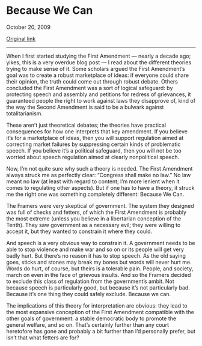Because We Can
==============

October 20, 2009

[Original link](http://www.aaronsw.com/weblog/becausewecan2)

* * * * *

When I first started studying the First Amendment — nearly a decade ago;
yikes, this is a very overdue blog post — I read about the different
theories trying to make sense of it. Some scholars argued the First
Amendment’s goal was to create a robust marketplace of ideas: if
everyone could share their opinion, the truth could come out through
robust debate. Others concluded the First Amendment was a sort of
logical safeguard: by protecting speech and assembly and petitions for
redress of grievances, it guaranteed people the right to work against
laws they disapprove of, kind of the way the Second Amendment is said to
be a bulwark against totalitarianism.

These aren’t just theoretical debates; the theories have practical
consequences for how one interprets that key amendment. If you believe
it’s for a marketplace of ideas, then you will support regulation aimed
at correcting market failures by suppressing certain kinds of
problematic speech. If you believe it’s a political safeguard, then you
will not be too worried about speech regulation aimed at clearly
nonpolitical speech.

Now, I’m not quite sure why such a theory is needed. The First Amendment
always struck me as perfectly clear: “Congress shall make no law.” No
law meant no law (at least with regard to content; I’m more lenient when
it comes to regulating other aspects). But if one has to have a theory,
it struck me the right one was something completely different: Because
We Can.

The Framers were very skeptical of government. The system they designed
was full of checks and fetters, of which the First Amendment is probably
the most extreme (unless you believe in a libertarian conception of the
Tenth). They saw government as a necessary evil; they were willing to
accept it, but they wanted to constrain it where they could.

And speech is a very obvious way to constrain it. A government needs to
be able to stop violence and make war and so on or its people will get
very badly hurt. But there’s no reason it has to stop speech. As the old
saying goes, sticks and stones may break my bones but words will never
hurt me. Words do hurt, of course, but theirs is a tolerable pain.
People, and society, march on even in the face of grievous insults. And
so the Framers decided to exclude this class of regulation from the
government’s ambit. Not because speech is particularly good, but because
it’s not particularly bad. Because it’s one thing they could safely
exclude. Because we can.

The implications of this theory for interpretation are obvious: they
lead to the most expansive conception of the First Amendment compatible
with the other goals of government: a stable democratic body to promote
the general welfare, and so on. That’s certainly further than any court
heretofore has gone and probably a bit further than I’d personally
prefer, but isn’t that what fetters are for?
